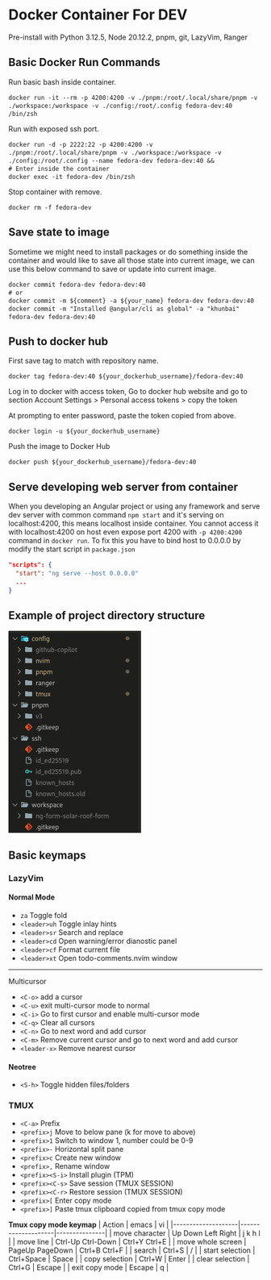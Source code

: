 # Docker Container For DEV

Pre-install with Python 3.12.5, Node 20.12.2, pnpm, git, LazyVim, Ranger

## Basic Docker Run Commands

Run basic bash inside container.

```shell
docker run -it --rm -p 4200:4200 -v ./pnpm:/root/.local/share/pnpm -v ./workspace:/workspace -v ./config:/root/.config fedora-dev:40 /bin/zsh
```

Run with exposed ssh port.

```shell
docker run -d -p 2222:22 -p 4200:4200 -v ./pnpm:/root/.local/share/pnpm -v ./workspace:/workspace -v ./config:/root/.config --name fedora-dev fedora-dev:40 &&
# Enter inside the container
docker exec -it fedora-dev /bin/zsh
```

Stop container with remove.

```shell
docker rm -f fedora-dev
```

## Save state to image

Sometime we might need to install packages or do something inside the container
and would like to save all those state into current image, we can use this below
command to save or update into current image.

```shell
docker commit fedora-dev fedora-dev:40
# or
docker commit -m ${comment} -a ${your_name} fedora-dev fedora-dev:40
docker commit -m "Installed @angular/cli as global" -a "khunbai" fedora-dev fedora-dev:40
```

## Push to docker hub

First save tag to match with repository name.

```shell
docker tag fedora-dev:40 ${your_dockerhub_username}/fedora-dev:40
```

Log in to docker with access token, Go to docker hub website and go to
section Account Settings > Personal access tokens > copy the token

At prompting to enter password, paste the token copied from above.

```shell
docker login -u ${your_dockerhub_username}
```

Push the image to Docker Hub

```shell
docker push ${your_dockerhub_username}/fedora-dev:40
```

## Serve developing web server from container

When you developing an Angular project or using any framework and serve dev server
with common command `npm start` and it's serving on localhost:4200, this means
localhost inside container. You cannot access it with localhost:4200 on host even
expose port 4200 with `-p 4200:4200` command in `docker run`.
To fix this you have to bind host to 0.0.0.0 by modify the start script in `package.json`

```json
"scripts": {
  "start": "ng serve --host 0.0.0.0"
  ...
}
```

## Example of project directory structure

![alt text](https://github.com/khunbai/docker-image-fedora-dev/blob/main/readme_assets/ex_folder_str.png?raw=true)

## Basic keymaps

### LazyVim

#### Normal Mode

- `za` Toggle fold
- `<leader>uh` Toggle inlay hints
- `<leader>sr` Search and replace
- `<leader>cd` Open warning/error dianostic panel
- `<leader>cf` Format current file
- `<leader>xt` Open todo-comments.nvim window

---

Multicursor

- `<C-o>` add a cursor
- `<C-u>` exit multi-cursor mode to normal
- `<C-i>` Go to first cursor and enable multi-cursor mode
- `<C-q>` Clear all cursors
- `<C-n>` Go to next word and add cursor
- `<C-m>` Remove current cursor and go to next word and add cursor
- `<leader-x>` Remove nearest cursor

#### Neotree

- `<S-h>` Toggle hidden files/folders

### TMUX

- `<C-a>` Prefix
- `<prefix>j` Move to below pane (k for move to above)
- `<prefix>1` Switch to window 1, number could be 0-9
- `<prefix>-` Horizontal split pane
- `<prefix>c` Create new window
- `<prefix>,` Rename window
- `<prefix><S-i>` Install plugin (TPM)
- `<prefix><C-s>` Save session (TMUX SESSION)
- `<prefix><C-r>` Restore session (TMUX SESSION)
- `<prefix>[` Enter copy mode
- `<prefix>]` Paste tmux clipboard copied from tmux copy mode

**Tmux copy mode keymap**
| Action             | emacs              | vi            |
|--------------------|--------------------|---------------|
| move character     | Up Down Left Right | j k h l       |
| move line          | Ctrl-Up Ctrl-Down  | Ctrl+Y Ctrl+E |
| move whole screen  | PageUp PageDown    | Ctrl+B Ctrl+F |
| search             | Ctrl+S             | /             |
| start selection    | Ctrl+Space         | Space         |
| copy selection     | Ctrl+W             | Enter         |
| clear selection    | Ctrl+G             | Escape        |
| exit copy mode     | Escape             | q             |
